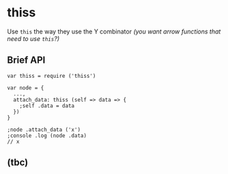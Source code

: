 # thiss

Use `this` the way they use the Y combinator *(you want arrow functions that need to use `this`?)*

## Brief API
```
var thiss = require ('thiss')

var node = {
  ...,
  attach_data: thiss (self => data => {
    ;self .data = data
  })
}

;node .attach_data ('x')
;console .log (node .data)
// x
```

## (tbc)
